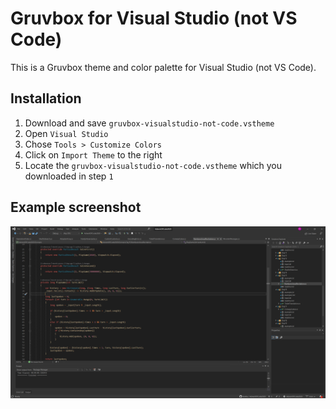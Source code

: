 # Gruvbox for Visual Studio (not VS Code)
This is a Gruvbox theme and color palette for Visual Studio (not VS Code).

## Installation
1. Download and save `gruvbox-visualstudio-not-code.vstheme` 
2. Open `Visual Studio`
3. Chose `Tools > Customize Colors`
4. Click on `Import Theme` to the right
5. Locate the `gruvbox-visualstudio-not-code.vstheme` which you downloaded in step `1`

## Example screenshot
![C#](https://github.com/henkla/gruvbox-visualstudio-not-code/blob/main/gruvbox-visualstudio-not-code.png?raw=true)
